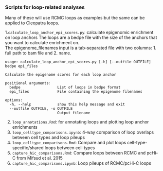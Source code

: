 ### Scripts for loop-related analyses
Many of these will use RCMC loops as examples but the same can be applied to Cleopatra loops.

1.`calculate_loop_anchor_epi_scores.py`: calculate epigenomic enrichment on loop anchors 
The loops are a bedpe file with the size of the anchors that you want to calculate enrichment on.  
The epigenome_filenames input is a tab-separated file with two columns: 1. full path to bam file and 2. name.  

```
usage: calculate_loop_anchor_epi_scores.py [-h] [--outfile OUTFILE] bedpe epi_files

Calculate the epigenome scores for each loop anchor

positional arguments:
  bedpe                 List of loops in bedpe format
  epi_files             File containing the epigenome filenames

options:
  -h, --help            show this help message and exit
  --outfile OUTFILE, -o OUTFILE
                        Output filename
```

2. `loop_annotations.Rmd`: for annotating loops and plotting loop anchor enrichments
3. `loop_celltype_comparisons.ipynb`: 4-way comparison of loop overlaps between cell types and loop pileups
4. `loop_celltype_comparisons.Rmd`: Compare and plot loops cell-type-specific/shared loops between cell types
5. `capture_hic_comparisons.Rmd`: Compare loops between RCMC and pcHi-C from Mifsud et al. 2015
6. `capture_hic_comparisons.ipynb`: Loop pileups of RCMC/pcHi-C loops
